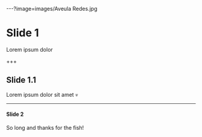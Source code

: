 ---?image=images/Aveula Redes.jpg

# Slide 1

Lorem ipsum dolor

+++

## Slide 1.1

Lorem ipsum dolor sit amet
:skull:

---

#### Slide 2

So long and thanks for the fish!
